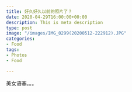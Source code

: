 ```yaml
---
title: 好久好久以前的照片了？
date: 2020-04-29T16:00:00+00:00
description: This is meta description
type: post
image: "/images/IMG_0299(20200512-222912).JPG"
categories:
- Food
tags:
- Photos
- Food

---
```

美女语塞。。。